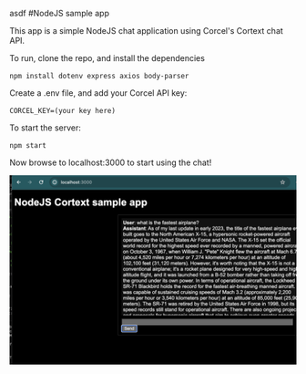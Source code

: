 asdf
#NodeJS sample app

This app is a simple NodeJS chat application using Corcel's Cortext chat API.

To run, clone the repo, and install the dependencies

```
npm install dotenv express axios body-parser  
```

Create a .env file, and add your Corcel API key:

```
CORCEL_KEY=(your key here)
```

To start the server:
```
npm start
```

Now browse to localhost:3000 to start using the chat!

![screenshot](chat_screenshot.jpg)
